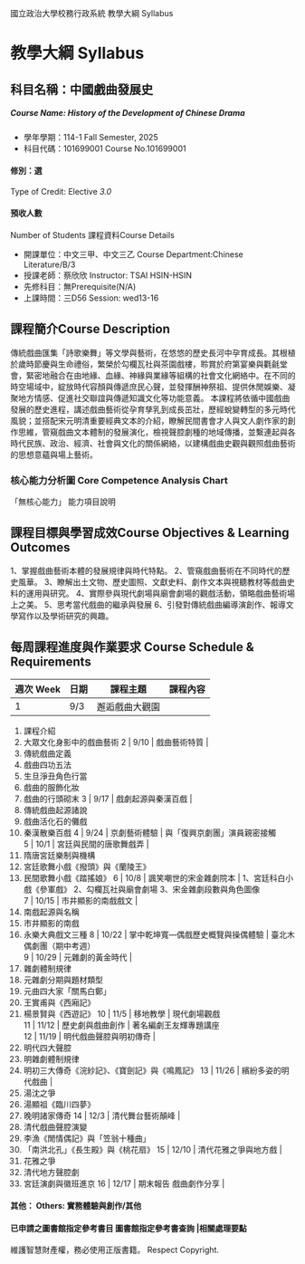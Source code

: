 國立政治大學校務行政系統 教學大綱 Syllabus
# 教學大綱 Syllabus
##  科目名稱：中國戲曲發展史 
#####  Course Name: History of the Development of Chinese Drama
  * 學年學期：114-1 Fall Semester, 2025 
  * 科目代碼：101699001 Course No.101699001
#### 修別：選
Type of Credit: Elective 
_3.0_
#### 預收人數
Number of Students
課程資料Course Details
  * 開課單位：中文三甲、中文三乙 Course Department:Chinese Literature/B/3 
  * 授課老師：蔡欣欣 Instructor: TSAI HSIN-HSIN 
  * 先修科目：無Prerequisite(N/A)
  * 上課時間：三D56 Session: wed13-16
##  課程簡介Course Description
傳統戲曲匯集「詩歌樂舞」等文學與藝術，在悠悠的歷史長河中孕育成長。其根植於歲時節慶與生命禮俗，繁榮於勾欄瓦社與茶園戲樓，聆賞於府第宴樂與氍毹堂會，緊密地融合在由地緣、血緣、神緣與業緣等組構的社會文化網絡中。在不同的時空場域中，綻放時代容顏與傳遞庶民心聲，並發揮酬神祭祖、提供休閒娛樂、凝聚地方情感、促進社交聯誼與傳遞知識文化等功能意義。
本課程將依循中國戲曲發展的歷史進程，講述戲曲藝術從孕育孳乳到成長茁壯，歷經蛻變轉型的多元時代風貌；並搭配宋元明清重要經典文本的介紹，瞭解民間書會才人與文人劇作家的創作思維，管窺戲曲文本體制的發展演化，檢視聲腔劇種的地域傳播，並繫連起與各時代民族、政治、經濟、社會與文化的關係網絡，以建構戲曲史觀與觀照戲曲藝術的思想意蘊與場上藝術。
###  核心能力分析圖 Core Competence Analysis Chart
「無核心能力」 
能力項目說明
##  課程目標與學習成效Course Objectives & Learning Outcomes 
1、掌握戲曲藝術本體的發展規律與時代特點。
2、管窺戲曲藝術在不同時代的歷史風華。
3、瞭解出土文物、歷史圖照、文獻史料、劇作文本與視聽教材等戲曲史料的運用與研究。
4、實際參與現代劇場與廟會劇場的觀戲活動，領略戲曲藝術場上之美。
5、思考當代戲曲的繼承與發展
6、引發對傳統戲曲編導演創作、報導文學寫作以及學術研究的興趣。
##  每周課程進度與作業要求 Course Schedule & Requirements
週次 Week |  日期 |  課程主題 |  課程內容  
---|---|---|---  
1 |  9/3 |  邂逅戲曲大觀園 | 
  1. 課程介紹
  2. 大眾文化身影中的戲曲藝術
2 |  9/10 |  戲曲藝術特質 | 
  1. 傳統戲曲定義
  2. 戲曲四功五法
  3. 生旦淨丑角色行當
  4. 戲曲的服飾化妝
  5. 戲曲的行頭砌末
3 |  9/17 |  戲劇起源與秦漢百戲 | 
  1. 傳統戲曲起源諸說
  2. 戲曲活化石的儺戲
  3. 秦漢散樂百戲
4 |  9/24 |  京劇藝術體驗 |  與「復興京劇團」演員親密接觸  
5 |  10/1 |  宮廷與民間的唐歌舞戲弄 | 
  1. 隋唐宮廷樂制與機構
  2. 宮廷歌舞小戲《撥頭》與《蘭陵王》
  3. 民間歌舞小戲《踏搖娘》
6 |  10/8 |  諷笑嘲世的宋金雜劇院本 |  1、宮廷科白小戲《參軍戲》 2、勾欄瓦社與廟會劇場 3、宋金雜劇段數與角色圖像  
7 |  10/15 |  市井顯影的南戲戲文 | 
  1. 南戲起源與名稱
  2. 市井顯影的南戲
  3. 永樂大典戲文三種
8 |  10/22 |  掌中乾坤寬—偶戲歷史概覽與操偶體驗 |  臺北木偶劇團（期中考週）  
9 |  10/29 |  元雜劇的黃金時代 | 
  1. 雜劇體制規律
  2. 元雜劇分期與題材類型
  3. 元曲四大家「關馬白鄭」
  4. 王實甫與《西廂記》
  5. 楊景賢與《西遊記》
10 |  11/5 |  移地教學 |  現代劇場觀戲  
11 |  11/12 |  歷史劇與戲曲創作 |  著名編劇王友輝專題講座  
12 |  11/19 |  明代戲曲聲腔與明初傳奇 | 
  1. 明代四大聲腔
  2. 明雜劇體制規律
  3. 明初三大傳奇《浣紗記》、《寶劍記》與《鳴鳳記》
13 |  11/26 |  繽紛多姿的明代戲曲 | 
  1. 湯沈之爭
  2. 湯顯祖《臨川四夢》
  3. 晚明諸家傳奇
14 |  12/3 |  清代舞台藝術顛峰 | 
  1. 清代戲曲聲腔演變
  2. 李漁《閒情偶記》與「笠翁十種曲」
  3. 「南洪北孔」《長生殿》與《桃花扇》
15 |  12/10 |  清代花雅之爭與地方戲 | 
  1. 花雅之爭
  2. 清代地方聲腔劇
  3. 宮廷演劇與徽班進京
16 |  12/17 |  期末報告 戲曲劇作分享 |   
####  其他： Others: 實務體驗與創作/其他 
####  已申請之圖書館指定參考書目  圖書館指定參考書查詢 |相關處理要點
維護智慧財產權，務必使用正版書籍。 Respect Copyright.